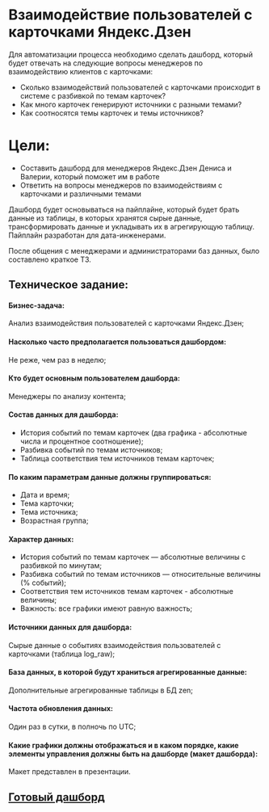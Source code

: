 # Взаимодействие пользователей с карточками Яндекс.Дзен
Для автоматизации процесса необходимо сделать дашборд, который будет отвечать на следующие вопросы менеджеров по взаимодействию клиентов с карточками:
- Сколько взаимодействий пользователей с карточками происходит в системе с разбивкой по темам карточек?
- Как много карточек генерируют источники с разными темами?
- Как соотносятся темы карточек и темы источников?

# Цели:
- Составить дашборд для менеджеров Яндекс.Дзен Дениса и Валерии, который поможет им в работе
- Ответить на вопросы менеджеров по взаимодействиям с карточками и различными темами



Дашборд будет основываться на пайплайне, который будет брать данные из таблицы, в которых хранятся сырые данные, трансформировать данные и укладывать их в агрегирующую таблицу. Пайплайн разработан для дата-инженерами.

После общения с менеджерами и администраторами баз данных, было составлено  краткое ТЗ.
## Техническое задание:
#### Бизнес-задача: 
Анализ взаимодействия пользователей с карточками Яндекс.Дзен;
#### Насколько часто предполагается пользоваться дашбордом:
Не реже, чем раз в неделю;
#### Кто будет основным пользователем дашборда: 
Менеджеры по анализу контента;

#### Состав данных для дашборда:
- История событий по темам карточек (два графика - абсолютные числа и процентное соотношение);
- Разбивка событий по темам источников;
- Таблица соответствия тем источников темам карточек;

#### По каким параметрам данные должны группироваться:
- Дата и время;
- Тема карточки;
- Тема источника;
- Возрастная группа;

#### Характер данных:
- История событий по темам карточек — абсолютные величины с разбивкой по минутам;
- Разбивка событий по темам источников — относительные величины (% событий);
- Соответствия тем источников темам карточек - абсолютные величины;
- Важность: все графики имеют равную важность;

#### Источники данных для дашборда: 
Сырые данные о событиях взаимодействия пользователей с карточками (таблица log_raw);

#### База данных, в которой будут храниться агрегированные данные: 
Дополнительные агрегированные таблицы в БД zen;

#### Частота обновления данных: 
Один раз в сутки, в полночь по UTC;

#### Какие графики должны отображаться и в каком порядке, какие элементы управления должны быть на дашборде (макет дашборда):
Макет представлен в презентации.

##  [Готовый дашборд](https://public.tableau.com/app/profile/mikhail4999/viz/PrMelnik/Dashboard1?publish=yes)

